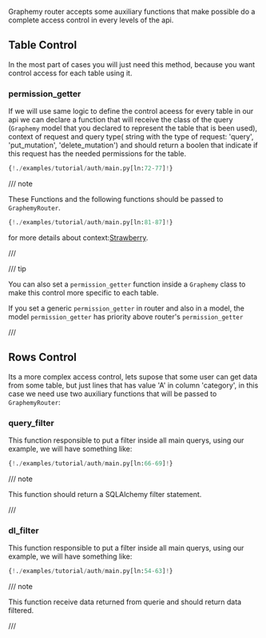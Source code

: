 Graphemy router accepts some auxiliary functions that make possible do a complete access control in every levels of the api.



## Table Control


In the most part of cases you will just need this method, because you want control access for each table using it.

### permission_getter

If we will use same logic to define the control aceess for every table in our api we can declare a function that will receive the class of the query (`Graphemy` model that you declared to represent the table that is been used), context of request and query type( string with the type of request: 'query', 'put_mutation', 'delete_mutation') and should return a boolen that indicate if this request has the needed permissions for the table.

``` python
{!./examples/tutorial/auth/main.py[ln:72-77]!}

```

/// note

These Functions and the following functions should be passed to `GraphemyRouter`.

``` python
{!./examples/tutorial/auth/main.py[ln:81-87]!}
```

for more details about context:[Strawberry](https://strawberry.rocks/docs/integrations/fastapi#context_getter).

///

/// tip

You can also set a `permission_getter` function inside a `Graphemy` class to make this control more specific to each table.

If you set a generic `permission_getter` in router and also in a model, the model `permission_getter` has priority above router's `permission_getter`

///

## Rows Control

Its a more complex access control, lets supose that some user can get data from some table, but just lines that has value 'A' in column 'category', in this case we need use two auxiliary functions that will be passed to `GraphemyRouter`:

### query_filter

This function responsible to put a filter inside all main querys, using our example, we will have something like:

``` python
{!./examples/tutorial/auth/main.py[ln:66-69]!}

```

/// note

This function should return a SQLAlchemy filter statement.

///

### dl_filter


This function responsible to put a filter inside all main querys, using our example, we will have something like:

``` python
{!./examples/tutorial/auth/main.py[ln:54-63]!}

```

/// note

This function receive data returned from querie and should return data filtered.

///